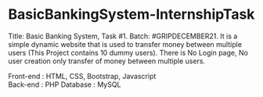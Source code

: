 # BasicBankingSystem-InternshipTask
Title: Basic Banking System, Task #1. Batch: #GRIPDECEMBER21. 
It is a simple dynamic website that is used to transfer money between multiple users (This Project contains 10 dummy users). There is No Login page, No user creation only transfer of money between multiple users.


Front-end : HTML, CSS, Bootstrap, Javascript  
Back-end : PHP  Database : MySQL      
